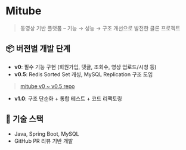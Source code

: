 # Mitube

> 동영상 기반 플랫폼 – 기능 → 성능 → 구조 개선으로 발전한 클론 프로젝트

## 📦 버전별 개발 단계

- **v0**: 필수 기능 구현 (회원가입, 댓글, 조회수, 영상 업로드/시청 등)
- **v0.5**: Redis Sorted Set 캐싱, MySQL Replication 구조 도입
> [mitube v0 ~ v0.5 repo](https://github.com/f-lab-edu/mitube)
- **v1.0**: 구조 단순화 + 통합 테스트 + 코드 리팩토링

## 🔧 기술 스택

- Java, Spring Boot, MySQL
- GitHub PR 리뷰 기반 개발
